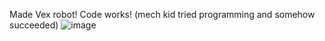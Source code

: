 Made Vex robot! Code works! (mech kid tried programming and somehow succeeded)
![image](https://github.com/user-attachments/assets/66e48b82-bb62-4a49-b9da-1759e7c76fe3)
